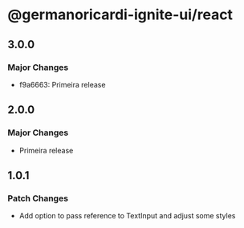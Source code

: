 # @germanoricardi-ignite-ui/react

## 3.0.0

### Major Changes

- f9a6663: Primeira release

## 2.0.0

### Major Changes

- Primeira release

## 1.0.1

### Patch Changes

- Add option to pass reference to TextInput and adjust some styles
